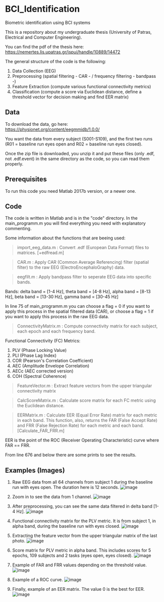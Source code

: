 # BCI_Identification

Biometric identification using BCI systems

This is a repository about my undergraduate thesis (University of Patras, Electrical and Computer Engineering).

You can find the pdf of the thesis here: https://nemertes.lis.upatras.gr/jspui/handle/10889/14472

The general structure of the code is the following:
1) Data Collection (EEG)
2) Preprocessing (spatial filtering - CAR - / frequency filtering - bandpass -)
3) Feature Extraction (compute various functional connectivity metrics)
4) Classification (compute a score via Euclidean distance, define a threshold vector for decision making and find EER matrix)


## Data

To download the data, go here: https://physionet.org/content/eegmmidb/1.0.0/

You want the data from every subject (S001-S109), and the first two runs (R01 = baseline run eyes open and R02 = baseline run eyes closed).

Once the zip file is downloaded, you unzip it and put these files (only .edf, not .edf.event) in the same directory as the code, so you can read them properly.

## Prerequisites

To run this code you need Matlab 2017b version, or a newer one.

## Code

The code is written in Matlab and is in the "code" directory. In the main_programm.m you will find everything you need with explanatory commenting.

Some information about the functions that are beeing used:

>import_eeg_data.m : Convert .edf (European Data Format) files to matrices.    [+edfread.m]

>CAR.m : Apply CAR (Common Average Referencing) filter (spatial filter) to the raw EEG (ElectroEncephaloGraphy) data.

>eegfilt.m : Apply bandpass filter to seperate EEG data into specific bands.

Bands:
delta band = [1-4 Hz], theta band = [4-8 Hz], alpha band = [8-13 Hz], beta band = [13-30 Hz], gamma band = [30-45 Hz]

In line 75 of main_programm.m you can choose a flag  = 0 if you want to apply this process in the spatial filtered data (CAR), or choose a flag = 1 if you want to apply this process in the raw EEG data.

>ConnectivityMatrix.m : Compute connectivity matrix for each subject, each epoch and each frequency band.

Functional Connectivity (FC) Metrics:
1) PLV (Phase Locking Value)
2) PLI (Phase Lag Index)
3) COR (Pearson's Correlation Coefficient)
4) AEC (Amplitude Envelope Correlation)
5) AECc (AEC corrected version)
6) COH (Spectral Coherence)

>FeatureVector.m : Extract feature vectors from the upper triangular connectivity matrix

>CalcScoreMatrix.m : Calculate score matrix for each FC metric using the Euclidean distance.

>EERMatrix.m : Calculate EER (Equal Error Rate) matrix for each metric in each band. This function, also, returns the FAR (False Accept Rate) and FRR (False Rejection Rate) for each metric and each band.    [Calculate_FAR_FRR.m]

EER is the point of the ROC (Receiver Operating Characteristic) curve where FAR == FRR.

From line 676 and below there are some prints to see the results.

## Examples (Images)

1) Raw EEG data from all 64 channels from subject 1 during the baseline run with eyes open. The duration here is 12 seconds.
![image](https://user-images.githubusercontent.com/24894934/113600967-6c60e300-9649-11eb-93a7-73ab7ed388b6.png)

2) Zoom in to see the data from 1 channel.
![image](https://user-images.githubusercontent.com/24894934/113601150-a3cf8f80-9649-11eb-9744-c215f09685be.png)

3) After preprocessing, you can see the same data filtered in delta band [1-4 Hz].
![image](https://user-images.githubusercontent.com/24894934/113601263-c5307b80-9649-11eb-91bf-1739200fb92d.png)

4) Functional connectivity matrix for the PLV metric. It is from subject 1, in alpha band, during the baseline run with eyes closed.
![image](https://user-images.githubusercontent.com/24894934/113601365-e5603a80-9649-11eb-9d20-2f8ce0a3be59.png)

5) Extracting the feature vector from the upper triangular matrix of the last photo.
![image](https://user-images.githubusercontent.com/24894934/113601501-16d90600-964a-11eb-8e51-375016add299.png)

6) Score matrix for PLV metric in alpha band. This includes scores for 5 epochs, 109 subjects and 2 tasks (eyes open, eyes closed).
![image](https://user-images.githubusercontent.com/24894934/113601575-2fe1b700-964a-11eb-9b8d-31b5ee82119e.png)

7) Example of FAR and FRR values depending on the threshold value.
![image](https://user-images.githubusercontent.com/24894934/113601715-5e5f9200-964a-11eb-84f0-6781a0fbb2d8.png)

8) Example of a ROC curve.
![image](https://user-images.githubusercontent.com/24894934/113601794-759e7f80-964a-11eb-8144-68fff6a95586.png)

9) Finally, example of an EER matrix. The value 0 is the best for EER.
![image](https://user-images.githubusercontent.com/24894934/113601824-83ec9b80-964a-11eb-9af3-40281636081b.png)



